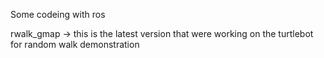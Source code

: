 Some codeing with ros

rwalk_gmap -> this is the latest version that were working on the turtlebot for random walk demonstration
